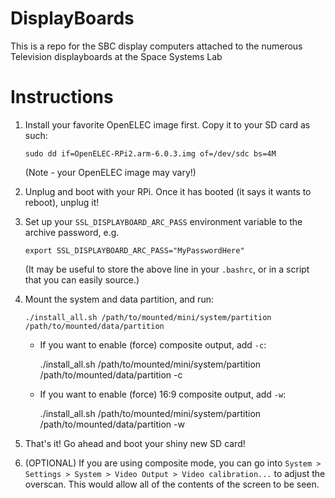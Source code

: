 # DisplayBoards
This is a repo for the SBC display computers attached to the numerous Television displayboards at the Space Systems Lab

# Instructions

 1. Install your favorite OpenELEC image first. Copy it to your SD card
    as such:
    
        sudo dd if=OpenELEC-RPi2.arm-6.0.3.img of=/dev/sdc bs=4M
    
    (Note - your OpenELEC image may vary!)

 2. Unplug and boot with your RPi. Once it has booted (it says it wants to
    reboot), unplug it!

 3. Set up your `SSL_DISPLAYBOARD_ARC_PASS` environment variable to the
    archive password, e.g.
    
        export SSL_DISPLAYBOARD_ARC_PASS="MyPasswordHere"
    
    (It may be useful to store the above line in your `.bashrc`, or in a
    script that you can easily source.)

 4. Mount the system and data partition, and run:
    
        ./install_all.sh /path/to/mounted/mini/system/partition /path/to/mounted/data/partition
    
    * If you want to enable (force) composite output, add `-c`:
    
        ./install_all.sh /path/to/mounted/mini/system/partition /path/to/mounted/data/partition -c
    
    * If you want to enable (force) 16:9 composite output, add `-w`:
    
        ./install_all.sh /path/to/mounted/mini/system/partition /path/to/mounted/data/partition -w
    
 5. That's it! Go ahead and boot your shiny new SD card!
 
 6. (OPTIONAL) If you are using composite mode, you can go into
    `System > Settings > System > Video Output > Video calibration...`
    to adjust the overscan. This would allow all of the contents of the
    screen to be seen.

